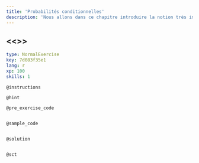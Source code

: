 ```yaml
---
title: 'Probabilités conditionnelles'
description: 'Nous allons dans ce chapitre introduire la notion très importante de conditionalité ainsi que le fameux théorème de Bayes.'
---
```


## <<<New Exercise>>>

```yaml
type: NormalExercise
key: 7d083f35e1
lang: r
xp: 100
skills: 1
```



`@instructions`


`@hint`


`@pre_exercise_code`
```{r}

```

`@sample_code`
```{r}

```

`@solution`
```{r}

```

`@sct`
```{r}

```
